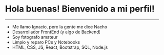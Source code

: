 
Hola buenas! Bienvenido a mi perfil!
====================================

* * *

* Me llamo Ignacio, pero la gente me dice Nacho
* Desarrollador FrontEnd (y algo de Backend)
* Soy fotografo amateur
* Limpio y reparo PCs y Notebooks
* HTML, CSS, JS, React, Bootstrap, SQL, Node.js
